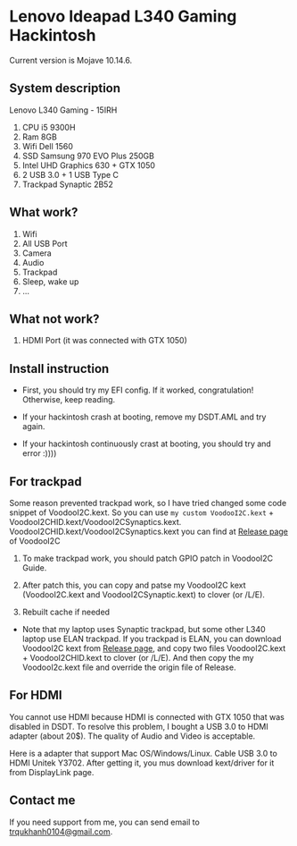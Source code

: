 # Lenovo Ideapad L340 Gaming Hackintosh

Current version is Mojave 10.14.6.

## System description

Lenovo L340 Gaming - 15IRH
1. CPU i5 9300H
2. Ram 8GB
3. Wifi Dell 1560
4. SSD Samsung 970 EVO Plus 250GB
5. Intel UHD Graphics 630 + GTX 1050
6. 2 USB 3.0 + 1 USB Type C
7. Trackpad Synaptic 2B52


## What work?

1. Wifi
2. All USB Port
3. Camera
4. Audio
5. Trackpad
6. Sleep, wake up
7. ...

## What not work?

1. HDMI Port (it was connected with GTX 1050)

## Install instruction

- First, you should try my EFI config. If it worked, congratulation! Otherwise, keep reading.

- If your hackintosh crash at booting, remove my DSDT.AML and try again.

- If your hackintosh  continuously crast at booting, you should try and error :))))

## For trackpad

Some reason prevented trackpad work, so I have tried changed some code snippet of VoodooI2C.kext. So you can use ```my custom VoodooI2C.kext``` + VoodooI2CHID.kext/VoodooI2CSynaptics.kext. VoodooI2CHID.kext/VoodooI2CSynaptics.kext you can find at [Release page](https://github.com/alexandred/VoodooI2C/releases) of VoodooI2C

1. To make trackpad work, you should patch GPIO patch in VoodooI2C Guide.

2. After patch this, you can copy and patse my VoodooI2C kext (VoodooI2C.kext and VoodooI2CSynaptic.kext) to clover (or /L/E).

3. Rebuilt cache if needed

- Note that my laptop uses Synaptic trackpad, but some other L340 laptop use ELAN trackpad. If you trackpad is ELAN, you can download VoodooI2C kext from [Release page](https://github.com/alexandred/VoodooI2C/releases), and copy two files VoodooI2C.kext + VoodooI2CHID.kext to clover (or /L/E). And then copy the my VoodooI2c.kext file and override the origin file of Release.

## For HDMI

You cannot use HDMI because HDMI is connected with GTX 1050 that was disabled in DSDT. To resolve this problem, I bought a USB 3.0 to HDMI adapter (about 20$). The quality of Audio and Video is acceptable.

Here is a adapter that support Mac OS/Windows/Linux. Cable USB 3.0 to HDMI Unitek Y3702. After getting it, you mus download kext/driver for it from DisplayLink page.

## Contact me

If you need support from me, you can send email to trqukhanh0104@gmail.com.